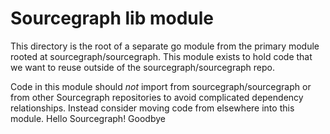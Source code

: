 # Sourcegraph lib module

This directory is the root of a separate go module from the primary module rooted at sourcegraph/sourcegraph. This module exists to hold code that we want to reuse outside of the sourcegraph/sourcegraph repo.

Code in this module should _not_ import from sourcegraph/sourcegraph or from other Sourcegraph repositories to avoid complicated dependency relationships. Instead consider moving code from elsewhere into this module.
Hello Sourcegraph!
Goodbye
